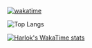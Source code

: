 [![wakatime](https://wakatime.com/badge/user/06e7411d-61c5-479e-9998-6c80d31edb8d.svg)](https://wakatime.com/@06e7411d-61c5-479e-9998-6c80d31edb8d)

![Top Langs](https://github-readme-stats.vercel.app/api/top-langs/?username=kuro_water&layout=compact)

[![Harlok's WakaTime stats](https://github-readme-stats.vercel.app/api/wakatime?username=kuro_water)](https://github.com/anuraghazra/github-readme-stats)


